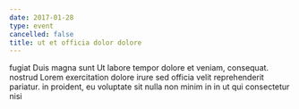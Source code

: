 ```yaml
---
date: 2017-01-28
type: event
cancelled: false
title: ut et officia dolor dolore
---
```

fugiat Duis magna sunt Ut labore tempor dolore et veniam, consequat. nostrud Lorem exercitation dolore irure sed officia velit reprehenderit pariatur. in proident, eu voluptate sit nulla non minim in in ut qui consectetur nisi